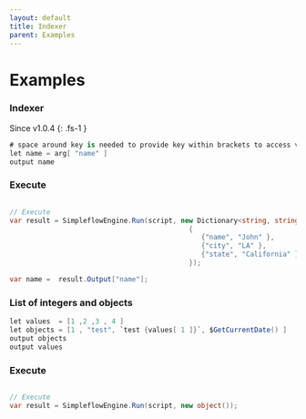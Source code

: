 ```yaml
---
layout: default
title: Indexer
parent: Examples
---
```


# Examples

### Indexer
Since v1.0.4
{: .fs-1 }

```csharp
# space around key is needed to provide key within brackets to access value in dictionary
let name = arg[ "name" ] 
output name
```
### Execute
```csharp

// Execute 
var result = SimpleflowEngine.Run(script, new Dictionary<string, string>
                                            {
                                               {"name", "John" },
                                               {"city", "LA" },
                                               {"state", "California" }
                                            });

var name =  result.Output["name"];
```

### List of integers and objects

```csharp
let values  = [1 ,2 ,3 , 4 ]
let objects = [1 , "test", `test {values[ 1 ]}`, $GetCurrentDate() ]
output objects
output values
```
### Execute
```csharp

// Execute 
var result = SimpleflowEngine.Run(script, new object());
```
